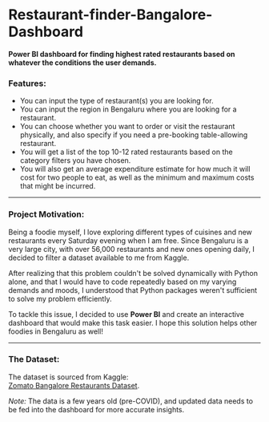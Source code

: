 # Restaurant-finder-Bangalore-Dashboard

**Power BI dashboard for finding highest rated restaurants based on whatever the conditions the user demands.**

### Features:

- You can input the type of restaurant(s) you are looking for.
- You can input the region in Bengaluru where you are looking for a restaurant.
- You can choose whether you want to order or visit the restaurant physically, and also specify if you need a pre-booking table-allowing restaurant.
- You will get a list of the top 10-12 rated restaurants based on the category filters you have chosen.
- You will also get an average expenditure estimate for how much it will cost for two people to eat, as well as the minimum and maximum costs that might be incurred.

---

### Project Motivation:

Being a foodie myself, I love exploring different types of cuisines and new restaurants every Saturday evening when I am free. Since Bengaluru is a very large city, with over 56,000 restaurants and new ones opening daily, I decided to filter a dataset available to me from Kaggle.

After realizing that this problem couldn't be solved dynamically with Python alone, and that I would have to code repeatedly based on my varying demands and moods, I understood that Python packages weren't sufficient to solve my problem efficiently.

To tackle this issue, I decided to use **Power BI** and create an interactive dashboard that would make this task easier. I hope this solution helps other foodies in Bengaluru as well!

---

### The Dataset:

The dataset is sourced from Kaggle:  
[Zomato Bangalore Restaurants Dataset](https://www.kaggle.com/datasets/himanshupoddar/zomato-bangalore-restaurants).

*Note:* The data is a few years old (pre-COVID), and updated data needs to be fed into the dashboard for more accurate insights.
